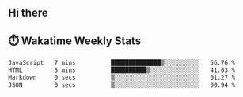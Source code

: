 ## Hi there


## ⏱️ Wakatime Weekly Stats

<!--START_SECTION:waka-->

```txt
JavaScript   7 mins          ██████████████▒░░░░░░░░░░   56.76 %
HTML         5 mins          ██████████▒░░░░░░░░░░░░░░   41.03 %
Markdown     0 secs          ▒░░░░░░░░░░░░░░░░░░░░░░░░   01.27 %
JSON         0 secs          ▒░░░░░░░░░░░░░░░░░░░░░░░░   00.94 %
```

<!--END_SECTION:waka-->


<!--
**New-Obscurity/New-Obscurity** is a ✨ _special_ ✨ repository because its `README.md` (this file) appears on your GitHub profile.

Here are some ideas to get you started:

- 🔭 I’m currently working on ...
- 🌱 I’m currently learning ...
- 👯 I’m looking to collaborate on ...
- 🤔 I’m looking for help with ...
- 💬 Ask me about ...
- 📫 How to reach me: ...
- 😄 Pronouns: ...
- ⚡ Fun fact: ...
-->
